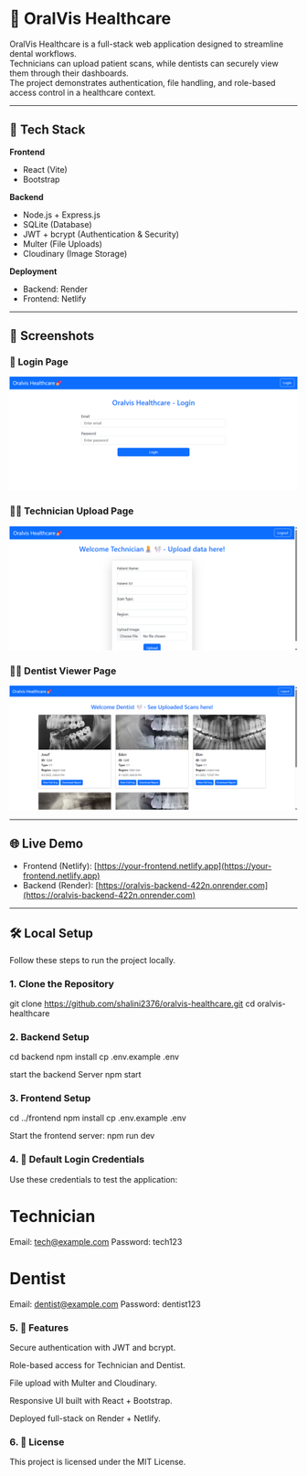 # 🦷 OralVis Healthcare

OralVis Healthcare is a full-stack web application designed to streamline dental workflows.  
Technicians can upload patient scans, while dentists can securely view them through their dashboards.  
The project demonstrates authentication, file handling, and role-based access control in a healthcare context.

---

## 🚀 Tech Stack

**Frontend**
- React (Vite)
- Bootstrap

**Backend**
- Node.js + Express.js
- SQLite (Database)
- JWT + bcrypt (Authentication & Security)
- Multer (File Uploads)
- Cloudinary (Image Storage)

**Deployment**
- Backend: Render
- Frontend: Netlify

---

## 📸 Screenshots

### 🔑 Login Page  
![Login Page](./screenshots/login.png)

### 🧑‍🔬 Technician Upload Page  
![Technician Upload Page](./screenshots/technician-upload.png)

### 🧑‍⚕️ Dentist Viewer Page  
![Dentist Viewer Page](./screenshots/dentist-viewer.png)

---

## 🌐 Live Demo

- Frontend (Netlify): [https://your-frontend.netlify.app](https://your-frontend.netlify.app)  
- Backend (Render): [https://oralvis-backend-422n.onrender.com](https://oralvis-backend-422n.onrender.com)

---

## 🛠️ Local Setup

Follow these steps to run the project locally.

### 1. Clone the Repository
git clone https://github.com/shalini2376/oralvis-healthcare.git
cd oralvis-healthcare

### 2. Backend Setup
cd backend
npm install
cp .env.example .env

start the backend Server
npm start


### 3. Frontend Setup
cd ../frontend
npm install
cp .env.example .env 

Start the frontend server:
npm run dev

### 4. 🔑 Default Login Credentials

Use these credentials to test the application:

# Technician
Email: tech@example.com
Password: tech123

# Dentist
Email: dentist@example.com
Password: dentist123

### 5. 📌 Features

Secure authentication with JWT and bcrypt.

Role-based access for Technician and Dentist.

File upload with Multer and Cloudinary.

Responsive UI built with React + Bootstrap.

Deployed full-stack on Render + Netlify.

### 6. 📄 License

This project is licensed under the MIT License.